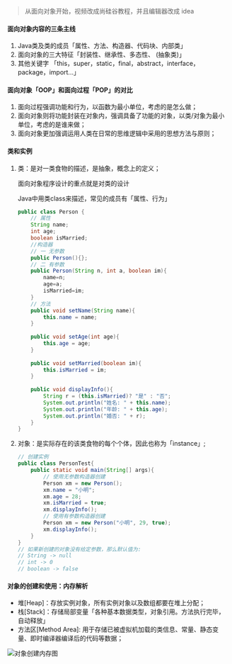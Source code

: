 > 从面向对象开始，视频改成尚硅谷教程，并且编辑器改成 idea

#### 面向对象内容的三条主线

1. Java类及类的成员「属性、方法、构造器、代码块、内部类」
2. 面向对象的三大特征「封装性、继承性、多态性、 (抽象类)」
3. 其他关键字 「this，super，static，final，abstract，interface，package，import...」



#### 面向对象「OOP」和面向过程「POP」的对比

1. 面向过程强调功能和行为，以函数为最小单位，考虑的是怎么做；
2. 面向对象则将功能封装在对象内，强调具备了功能的对象，以类/对象为最小单位，考虑的是谁来做；
3. 面向对象更加强调运用人类在日常的思维逻辑中采用的思想方法与原则；



#### 类和实例

1. 类：是对一类食物的描述，是抽象，概念上的定义；

   面向对象程序设计的重点就是对类的设计

   Java中用类class来描述，常见的成员有「属性、行为」

   ```java
   public class Person {
       // 属性
       String name;
       int age;
       boolean isMarried;
       //构造器
       // 一 无参数
       public Person(){};
       // 二 有参数
       public Person(String n, int a, boolean im){
           name=n;
           age=a;
           isMarried=im;
       }
       // 方法
       public void setName(String name){
           this.name = name;
       }
       
       public void setAge(int age){
           this.age = age;
       }
       
       public void setMarried(boolean im){
           this.isMarried = im;
       }
       
       public void displayInfo(){
           String r = (this.isMarried)? "是" : "否";
           System.out.println("姓名: " + this.name);
           System.out.println("年龄: " + this.age);
           System.out.println("婚否: " + r);
       }
   }
   ```

   

2. 对象：是实际存在的该类食物的每个个体，因此也称为「instance」;

   ```java
   // 创建实例
   public class PersonTest{
       public static void main(String[] args){
           // 使用无参数构造器创建
           Person xm = new Person();
           xm.name = "小明";
           xm.age = 28;
           xm.isMarried = true;
           xm.displayInfo();
           // 使用有参数构造器创建
           Person xm = new Person("小明", 29, true);
           xm.displayInfo();
       }
   }
   // 如果新创建的对象没有给定参数，那么默认值为:
   // String -> null
   // int -> 0
   // boolean -> false
   ```

   

#### 对象的创建和使用：内存解析

* 堆[Heap]：存放实例对象，所有实例对象以及数组都要在堆上分配；
* 栈[Stack]：存储局部变量「各种基本数据类型，对象引用。方法执行完毕，自动释放」
* 方法区[Method Area]: 用于存储已被虚拟机加载的类信息、常量、静态变量、即时编译器编译后的代码等数据；

![对象创建内存图](/home/gux/Documents/Java2018/notes/images/对象创建内存图.png)